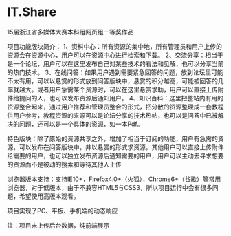 # IT.Share
15届浙江省多媒体大赛本科组网页组一等奖作品


项目功能版块简介：
1、资料中心：所有资源的集中地，所有管理员和用户上传的资源会在资源中心，用户可以在资源中心进行检索和下载。
2、交流分享：相当于是一个论坛，用户可以在这里发布自己对某些技术的看法和见解，也可以分享当前的热门技术。
3、在线问答：如果用户遇到需要紧急回答的问题，放到论坛里可能不太有用，可以以悬赏的形式放到问答版块中，悬赏的积分越高，可能被回答的几率就越大。或者用户急需某个资源时，可以在这里悬赏求助，用户可以直接上传附件给提问的人，也可以发布资源后通知用户。
4、知识百科：这里把整站内有用的资源整合起来，通过用户推荐和管理员整合的形式，把分散的资源整理成一套教程供用户参考，教程资源的来源可以是论坛分享的技术热帖，也可以是问答中已被解决的问题，还可以是一个具体的资源，如一本Pdf。

特色版块：除了原始的资源共享之外，增加了相当于订阅的功能，用户有急需的资源，可以发布在问答版块中，并以悬赏的形式求资源，其他用户可以直接上传附件给需要的用户，也可以独立发布资源后通知需要的用户，用户可以主动去寻求想要的资源而不是被动的搜索和等待其他人上传

浏览器版本支持：支持IE10+，Firefox4.0+（火狐），Chrome6+（谷歌）等常用浏览器，对于低版本，由于不兼容HTML5与CSS3，所以项目运行中会有很多问题，希望使用高版本观看。

项目实现了PC、平板、手机端的动态响应

注：项目未上传后台数据，纯前端展示

